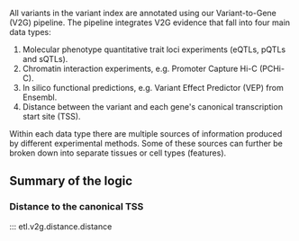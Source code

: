 All variants in the variant index are annotated using our Variant-to-Gene (V2G) pipeline. The pipeline integrates V2G evidence that fall into four main data types:

1. Molecular phenotype quantitative trait loci experiments (eQTLs, pQTLs and sQTLs).
2. Chromatin interaction experiments, e.g. Promoter Capture Hi-C (PCHi-C).
3. In silico functional predictions, e.g. Variant Effect Predictor (VEP) from Ensembl.
4. Distance between the variant and each gene's canonical transcription start site (TSS).

Within each data type there are multiple sources of information produced by different experimental methods. Some of these sources can further be broken down into separate tissues or cell types (features).

## Summary of the logic

### Distance to the canonical TSS

::: etl.v2g.distance.distance
